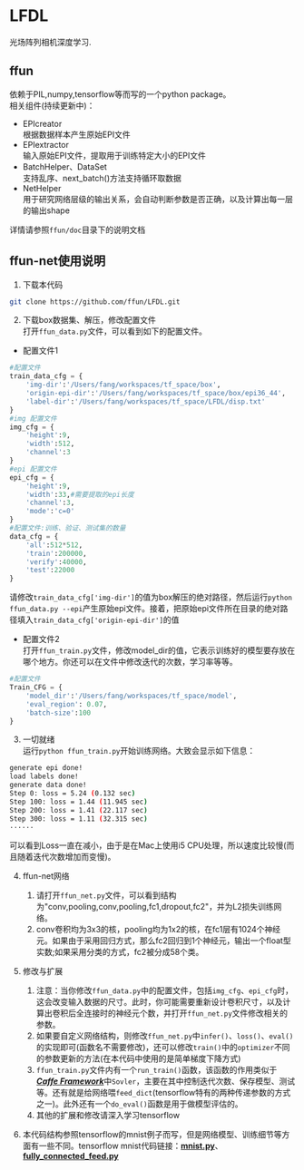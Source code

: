 # LFDL  
光场阵列相机深度学习.

## ffun  
依赖于PIL,numpy,tensorflow等而写的一个python package。  
相关组件(持续更新中)：  
- EPIcreator  
根据数据样本产生原始EPI文件  
- EPIextractor  
输入原始EPI文件，提取用于训练特定大小的EPI文件  
- BatchHelper、DataSet  
支持乱序、next_batch()方法支持循环取数据  
- NetHelper  
用于研究网络层级的输出关系，会自动判断参数是否正确，以及计算出每一层的输出shape

详情请参照`ffun/doc`目录下的说明文档

## ffun-net使用说明  
1. 下载本代码  
```bash
git clone https://github.com/ffun/LFDL.git
```  
2. 下载box数据集、解压，修改配置文件  
打开`ffun_data.py`文件，可以看到如下的配置文件。
- 配置文件1

```python
#配置文件
train_data_cfg = {
    'img-dir':'/Users/fang/workspaces/tf_space/box',
    'origin-epi-dir':'/Users/fang/workspaces/tf_space/box/epi36_44',
    'label-dir':'/Users/fang/workspaces/tf_space/LFDL/disp.txt'
}
#img 配置文件
img_cfg = {
    'height':9,
    'width':512,
    'channel':3
}
#epi 配置文件
epi_cfg = {
    'height':9,
    'width':33,#需要提取的epi长度
    'channel':3,
    'mode':'c=0'
}
#配置文件:训练、验证、测试集的数量
data_cfg = {
    'all':512*512,
    'train':200000,
    'verify':40000,
    'test':22000
}
```

请修改`train_data_cfg['img-dir']`的值为box解压的绝对路径，然后运行`python ffun_data.py --epi`产生原始epi文件。接着，把原始epi文件所在目录的绝对路径填入`train_data_cfg['origin-epi-dir']`的值  

- 配置文件2  
打开`ffun_train.py`文件，修改model_dir的值，它表示训练好的模型要存放在哪个地方。你还可以在文件中修改迭代的次数，学习率等等。  

```python
#配置文件
Train_CFG = {
    'model_dir':'/Users/fang/workspaces/tf_space/model',
    'eval_region': 0.07,
    'batch-size':100
}
```  

3. 一切就绪  
运行`python ffun_train.py`开始训练网络。大致会显示如下信息：

```bash
generate epi done!
load labels done!
generate data done!
Step 0: loss = 5.24 (0.132 sec)
Step 100: loss = 1.44 (11.945 sec)
Step 200: loss = 1.41 (22.117 sec)
Step 300: loss = 1.11 (32.315 sec)
······
```

可以看到Loss一直在减小，由于是在Mac上使用i5 CPU处理，所以速度比较慢(而且随着迭代次数增加而变慢)。  

4. ffun-net网络  
    1. 请打开`ffun_net.py`文件，可以看到结构为"conv,pooling,conv,pooling,fc1,dropout,fc2"，并为L2损失训练网络。
    2. conv卷积均为3x3的核，pooling均为1x2的核，在fc1层有1024个神经元。如果由于采用回归方式，那么fc2回归到1个神经元，输出一个float型实数;如果采用分类的方式，fc2被分成58个类。

5. 修改与扩展  
    1. 注意：当你修改`ffun_data.py`中的配置文件，包括`img_cfg`、`epi_cfg`时，这会改变输入数据的尺寸。此时，你可能需要重新设计卷积尺寸，以及计算出卷积后全连接时的神经元个数，并打开`ffun_net.py`文件修改相关的参数。  
    2. 如果要自定义网络结构，则修改`ffun_net.py`中`infer()`、`loss()`、`eval()`的实现即可(函数名不需要修改)，还可以修改`train()`中的`optimizer`不同的参数更新的方法(在本代码中使用的是简单梯度下降方式)  
    3. `ffun_train.py`文件内有一个`run_train()`函数，该函数的作用类似于[***Caffe Framework***][caffe-link]中`Sovler`，主要在其中控制迭代次数、保存模型、测试等。还有就是给网络喂`feed_dict`(tensorflow特有的两种传递参数的方式之一)。此外还有一个`do_eval()`函数是用于做模型评估的。
    4. 其他的扩展和修改请深入学习tensorflow  

6. 本代码结构参照tensorflow的mnist例子而写，但是网络模型、训练细节等方面有一些不同。tensorflow mnist代码链接：[**mnist.py**][mnist-code]、[**fully_connected_feed.py**][fully_connected_feed-code]


[caffe-link]:http://caffe.berkeleyvision.org/
[mnist-code]:https://raw.githubusercontent.com/tensorflow/tensorflow/master/tensorflow/examples/tutorials/mnist/mnist.py
[fully_connected_feed-code]:https://raw.githubusercontent.com/tensorflow/tensorflow/master/tensorflow/examples/tutorials/mnist/fully_connected_feed.py